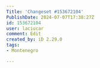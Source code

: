 ```yaml
---
Title: 'Changeset #153672104'
PublishDate: 2024-07-07T17:38:27Z
id: 153672104
user: laciucar
comment: Edit
created_by: iD 2.29.0
tags:
- Montenegro

---
```

